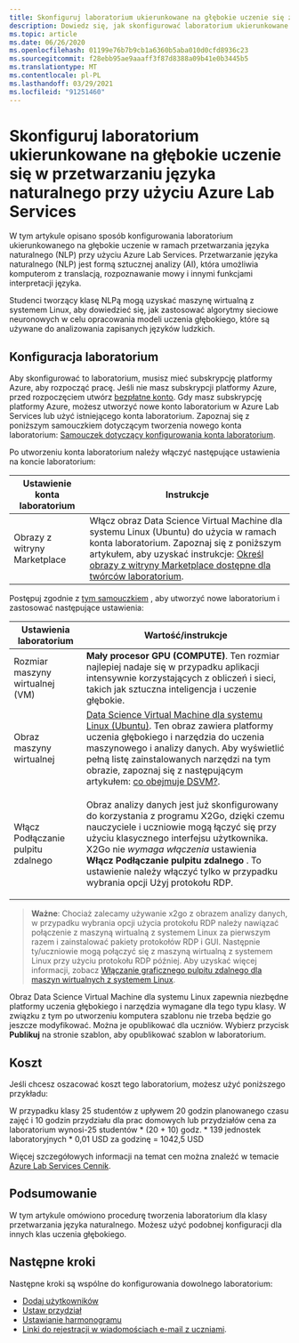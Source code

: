 ```yaml
---
title: Skonfiguruj laboratorium ukierunkowane na głębokie uczenie się za pomocą Azure Lab Services | Microsoft Docs
description: Dowiedz się, jak skonfigurować laboratorium ukierunkowane na głębokie uczenie w ramach przetwarzania języka naturalnego (NLP) przy użyciu Azure Lab Services.
ms.topic: article
ms.date: 06/26/2020
ms.openlocfilehash: 01199e76b7b9cb1a6360b5aba010d0cfd8936c23
ms.sourcegitcommit: f28ebb95ae9aaaff3f87d8388a09b41e0b3445b5
ms.translationtype: MT
ms.contentlocale: pl-PL
ms.lasthandoff: 03/29/2021
ms.locfileid: "91251460"
---
```

# <a name="set-up-a-lab-focused-on-deep-learning-in-natural-language-processing-using-azure-lab-services"></a>Skonfiguruj laboratorium ukierunkowane na głębokie uczenie się w przetwarzaniu języka naturalnego przy użyciu Azure Lab Services
W tym artykule opisano sposób konfigurowania laboratorium ukierunkowanego na głębokie uczenie w ramach przetwarzania języka naturalnego (NLP) przy użyciu Azure Lab Services. Przetwarzanie języka naturalnego (NLP) jest formą sztucznej analizy (AI), która umożliwia komputerom z translacją, rozpoznawanie mowy i innymi funkcjami interpretacji języka.  

Studenci tworzący klasę NLPą mogą uzyskać maszynę wirtualną z systemem Linux, aby dowiedzieć się, jak zastosować algorytmy sieciowe neuronowych w celu opracowania modeli uczenia głębokiego, które są używane do analizowania zapisanych języków ludzkich. 

## <a name="lab-configuration"></a>Konfiguracja laboratorium
Aby skonfigurować to laboratorium, musisz mieć subskrypcję platformy Azure, aby rozpocząć pracę. Jeśli nie masz subskrypcji platformy Azure, przed rozpoczęciem utwórz [bezpłatne konto](https://azure.microsoft.com/free/). Gdy masz subskrypcję platformy Azure, możesz utworzyć nowe konto laboratorium w Azure Lab Services lub użyć istniejącego konta laboratorium. Zapoznaj się z poniższym samouczkiem dotyczącym tworzenia nowego konta laboratorium: [Samouczek dotyczący konfigurowania konta laboratorium](tutorial-setup-lab-account.md).
 
Po utworzeniu konta laboratorium należy włączyć następujące ustawienia na koncie laboratorium: 

| Ustawienie konta laboratorium | Instrukcje |
| ----------- | ------------ |  
| Obrazy z witryny Marketplace | Włącz obraz Data Science Virtual Machine dla systemu Linux (Ubuntu) do użycia w ramach konta laboratorium.  Zapoznaj się z poniższym artykułem, aby uzyskać instrukcje: [Określ obrazy z witryny Marketplace dostępne dla twórców laboratorium](specify-marketplace-images.md). | 

Postępuj zgodnie z [tym samouczkiem](tutorial-setup-classroom-lab.md) , aby utworzyć nowe laboratorium i zastosować następujące ustawienia:

| Ustawienia laboratorium | Wartość/instrukcje | 
| ------------ | ------------------ |
| Rozmiar maszyny wirtualnej (VM) | **Mały procesor GPU (COMPUTE)**. Ten rozmiar najlepiej nadaje się w przypadku aplikacji intensywnie korzystających z obliczeń i sieci, takich jak sztuczna inteligencja i uczenie głębokie. |
| Obraz maszyny wirtualnej | [Data Science Virtual Machine dla systemu Linux (Ubuntu)](https://azuremarketplace.microsoft.com/marketplace/apps/microsoft-dsvm.ubuntu-1804). Ten obraz zawiera platformy uczenia głębokiego i narzędzia do uczenia maszynowego i analizy danych. Aby wyświetlić pełną listę zainstalowanych narzędzi na tym obrazie, zapoznaj się z następującym artykułem: [co obejmuje DSVM?](../machine-learning/data-science-virtual-machine/overview.md#whats-included-on-the-dsvm). |
| Włącz Podłączanie pulpitu zdalnego | <p>Obraz analizy danych jest już skonfigurowany do korzystania z programu X2Go, dzięki czemu nauczyciele i uczniowie mogą łączyć się przy użyciu klasycznego interfejsu użytkownika.  X2Go nie *wymaga włączenia* ustawienia **Włącz Podłączanie pulpitu zdalnego** .  To ustawienie należy włączyć tylko w przypadku wybrania opcji Użyj protokołu RDP.

>**Ważne**: Chociaż zalecamy używanie x2go z obrazem analizy danych, w przypadku wybrania opcji użycia protokołu RDP należy nawiązać połączenie z maszyną wirtualną z systemem Linux za pierwszym razem i zainstalować pakiety protokołów RDP i GUI.  Następnie ty/uczniowie mogą połączyć się z maszyną wirtualną z systemem Linux przy użyciu protokołu RDP później.  Aby uzyskać więcej informacji, zobacz [Włączanie graficznego pulpitu zdalnego dla maszyn wirtualnych z systemem Linux](how-to-enable-remote-desktop-linux.md).

Obraz Data Science Virtual Machine dla systemu Linux zapewnia niezbędne platformy uczenia głębokiego i narzędzia wymagane dla tego typu klasy. W związku z tym po utworzeniu komputera szablonu nie trzeba będzie go jeszcze modyfikować. Można je opublikować dla uczniów. Wybierz przycisk **Publikuj** na stronie szablon, aby opublikować szablon w laboratorium.  

## <a name="cost"></a>Koszt
Jeśli chcesz oszacować koszt tego laboratorium, możesz użyć poniższego przykładu: 

W przypadku klasy 25 studentów z upływem 20 godzin planowanego czasu zajęć i 10 godzin przydziału dla prac domowych lub przydziałów cena za laboratorium wynosi-25 studentów * (20 + 10) godz. * 139 jednostek laboratoryjnych * 0,01 USD za godzinę = 1042,5 USD

Więcej szczegółowych informacji na temat cen można znaleźć w temacie [Azure Lab Services Cennik](https://azure.microsoft.com/pricing/details/lab-services/).

## <a name="conclusion"></a>Podsumowanie
W tym artykule omówiono procedurę tworzenia laboratorium dla klasy przetwarzania języka naturalnego. Możesz użyć podobnej konfiguracji dla innych klas uczenia głębokiego.

## <a name="next-steps"></a>Następne kroki
Następne kroki są wspólne do konfigurowania dowolnego laboratorium:

- [Dodaj użytkowników](tutorial-setup-classroom-lab.md#add-users-to-the-lab)
- [Ustaw przydział](how-to-configure-student-usage.md#set-quotas-for-users)
- [Ustawianie harmonogramu](tutorial-setup-classroom-lab.md#set-a-schedule-for-the-lab) 
- [Linki do rejestracji w wiadomościach e-mail z uczniami](how-to-configure-student-usage.md#send-invitations-to-users). 

